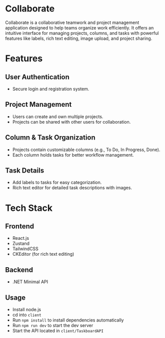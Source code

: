 # Collaborate
Collaborate is a collaborative teamwork and project management application designed to help teams organize work efficiently. It offers an intuitive interface for managing projects, columns, and tasks with powerful features like labels, rich text editing, image upload, and project sharing.

# Features
## User Authentication
- Secure login and registration system.

## Project Management
- Users can create and own multiple projects.
- Projects can be shared with other users for collaboration.

## Column & Task Organization
- Projects contain customizable columns (e.g., To Do, In Progress, Done).
- Each column holds tasks for better workflow management.

## Task Details
- Add labels to tasks for easy categorization.
- Rich text editor for detailed task descriptions with images.

# Tech Stack
## Frontend
- React.js
- Zustand
- TailwindCSS
- CKEditor (for rich text editing)

## Backend
- .NET Minimal API

## Usage
- Install node.js
- cd into `client`
- Run ```npm install``` to install dependencies automatically
- Run ```npm run dev``` to start the dev server
- Start the API located in `client/TaskboardAPI`
